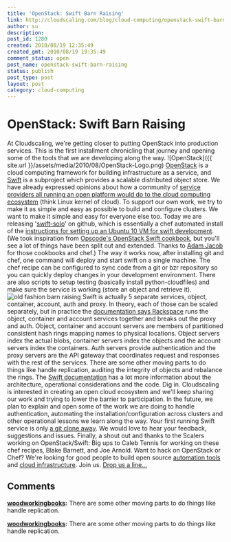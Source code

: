 ```yaml
---
title: 'OpenStack: Swift Barn Raising'
link: http://cloudscaling.com/blog/cloud-computing/openstack-swift-barn-raising/
author: su
description: 
post_id: 1280
created: 2010/08/19 12:35:49
created_gmt: 2010/08/19 19:35:49
comment_status: open
post_name: openstack-swift-barn-raising
status: publish
post_type: post
layout: post
category: cloud-computing
---
```


# OpenStack: Swift Barn Raising

At Cloudscaling, we're getting closer to putting OpenStack into production services. This is the first installment chronicling that journey and opening some of the tools that we are developing along the way. ![OpenStack]({{ site.url }}/assets/media/2010/08/OpenStack-Logo.png) [OpenStack](http://openstack.org/) is a cloud computing framework for building infrastructure as a service, and [Swift](https://launchpad.net/~swift) is a subproject which provides a scalable distributed object store. We have already expressed opinions about how a community of [service providers all running an open platform would do to the cloud computing ecosystem](http://cloudscaling.com/blog/cloud-computing/does-openstack-change-the-cloud-game) (think Linux kernel of cloud). To support our own work, we try to make it as simple and easy as possible to build and configure clusters. We want to make it simple and easy for everyone else too. Today we are releasing '[swift-solo](https://github.com/cloudscaling/swift-solo)' on github, which is essentially a chef automated install of the [instructions for setting up an Ubuntu 10 VM for swift development](http://swift.openstack.org/development_saio.html). (We took inspiration from [Opscode's OpenStack Swift cookbook](http://github.com/opscode/openstack-cookbooks/tree/master/cookbooks/swift/), but you'll see a lot of things have been split out and extended. Thanks to [Adam Jacob](http://twitter.com/adamhjk) for those cookbooks and chef.) The way it works now, after installing git and chef, one command will deploy and start swift on a single machine. The chef recipe can be configured to sync code from a git or bzr repository so you can quickly deploy changes in your development environment. There are also scripts to setup testing (basically install python-cloudfiles) and make sure the service is working (store an object and retrieve it). ![old fashion barn raising](http://cloudscaling.com/wp-content/uploads/2010/08/old-fashion-barn-raising.jpeg) Swift is actually 5 separate services, object, container, account, auth and proxy. In theory, each of those can be scaled separately, but in practice the [documentation says Rackspace](http://swift.openstack.org/deployment_guide.html) runs the object, container and account services together and breaks out the proxy and auth. Object, container and account servers are members of partitioned consistent hash rings mapping names to physical locations. Object servers index the actual blobs, container servers index the objects and the account servers index the containers. Auth servers provide authentication and the proxy servers are the API gateway that coordinates request and responses with the rest of the services. There are some other moving parts to do things like handle replication, auditing the integrity of objects and rebalance the rings. The [Swift documentation](http://swift.openstack.org/) has a lot more information about the architecture, operational considerations and the code. Dig in. Cloudscaling is interested in creating an open cloud ecosystem and we'll keep sharing our work and trying to lower the barrier to participation. In the future, we plan to explain and open some of the work we are doing to handle authentication, automating the installation/configuration across clusters and other operational lessons we learn along the way. Your first running Swift service is only [a git clone away](https://github.com/cloudscaling/swift-solo). We would love to hear your feedback, suggestions and issues. Finally, a shout out and thanks to the Scalers working on OpenStack/Swift: Big ups to Caleb Tennis for working on these chef recipes, Blake Barnett, and Joe Arnold. Want to hack on OpenStack or Chef? We're looking for good people to build open source [automation tools](http://cloudscaling.com/contact/jobs/openstack-ruby-developer) and [cloud infrastructure](http://cloudscaling.com/contact/jobs/openstack-python-developer). Join us. [Drop us a line...](mailto:jobs@cloudscaling.com)

## Comments

**[woodworkingbooks](#577 "2010-10-25 22:27:15"):** There are some other moving parts to do things like handle replication.

**[woodworkingbooks](#2292 "2010-10-25 22:27:00"):** There are some other moving parts to do things like handle replication.


